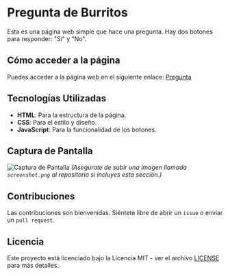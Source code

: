 # Pregunta de Burritos

Esta es una página web simple que hace una pregunta. Hay dos botones para responder: "Sí" y "No".

## Cómo acceder a la página

Puedes acceder a la página web en el siguiente enlace: [Pregunta](https://<serecost>.github.io/<ue>/pregunta.html)
## Tecnologías Utilizadas

- **HTML**: Para la estructura de la página.
- **CSS**: Para el estilo y diseño.
- **JavaScript**: Para la funcionalidad de los botones.

## Captura de Pantalla

![Captura de Pantalla](screenshot.png) *(Asegúrate de subir una imagen llamada `screenshot.png` al repositorio si incluyes esta sección.)*

## Contribuciones

Las contribuciones son bienvenidas. Siéntete libre de abrir un `issue` o enviar un `pull request`.

## Licencia

Este proyecto está licenciado bajo la Licencia MIT - ver el archivo [LICENSE](LICENSE) para más detalles.
